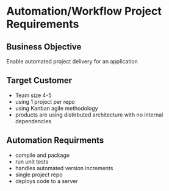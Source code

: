 # Automation/Workflow Project Requirements

## Business Objective
Enable automated project delivery for an application 

## Target Customer
- Team size 4-5
- using 1 project per repo
- using Kanban agile methodology
- products are using distirbuted architecture with no internal dependencies

## Automation Requirments
 - compile and package
 - run unit tests
 - handles automated version increments
 - single project repo
 - deploys code to a server